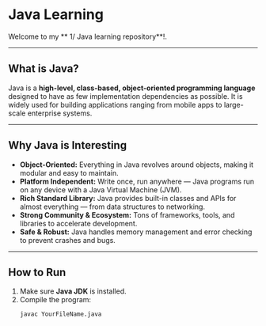 # Java Learning

Welcome to my ** 1/ Java learning repository**!.

---

## What is Java?

Java is a **high-level, class-based, object-oriented programming language** designed to have as few implementation dependencies as possible. It is widely used for building applications ranging from mobile apps to large-scale enterprise systems.

---

## Why Java is Interesting

- **Object-Oriented:** Everything in Java revolves around objects, making it modular and easy to maintain.
- **Platform Independent:** Write once, run anywhere — Java programs run on any device with a Java Virtual Machine (JVM).
- **Rich Standard Library:** Java provides built-in classes and APIs for almost everything — from data structures to networking.
- **Strong Community & Ecosystem:** Tons of frameworks, tools, and libraries to accelerate development.
- **Safe & Robust:** Java handles memory management and error checking to prevent crashes and bugs.

---

## How to Run

1. Make sure **Java JDK** is installed.
2. Compile the program:
   ```bash
   javac YourFileName.java
